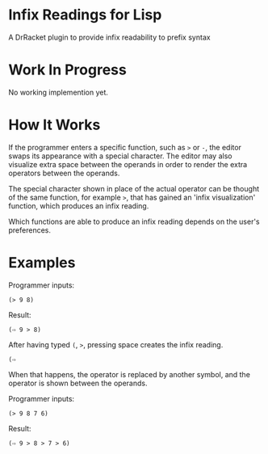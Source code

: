 # Infix Readings for Lisp
A DrRacket plugin to provide infix readability to prefix syntax

# Work In Progress

No working implemention yet.

# How It Works

If the programmer enters a specific function, such as `>` or `-`, the editor swaps its appearance with a special character. The editor may also visualize extra space between the operands in order to render the extra operators between the operands.

The special character shown in place of the actual operator can be thought of the same function, for example `>`, that has gained an 'infix visualization' function, which produces an infix reading.

Which functions are able to produce an infix reading depends on the user's preferences.

# Examples

Programmer inputs:

```racket
(> 9 8)
```

Result:

```racket
(⇨ 9 > 8)
````

After having typed `(`, `>`, pressing space creates the infix reading.
```racket
(⇨ 
```

When that happens, the operator is replaced by another symbol, and the operator is shown between the operands. 

Programmer inputs:

```racket
(> 9 8 7 6)
```

Result:

```racket
(⇨ 9 > 8 > 7 > 6)
````
